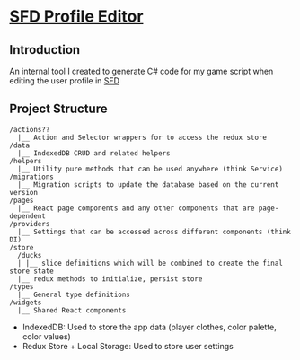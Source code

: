 # [SFD Profile Editor](https://profile-editor.vercel.app)

## Introduction

An internal tool I created to generate C# code for my game script when editing the user profile in [SFD](http://mythologicinteractive.com/SuperfightersDeluxe)

## Project Structure

```
/actions??
  |__ Action and Selector wrappers for to access the redux store
/data
  |__ IndexedDB CRUD and related helpers
/helpers
  |__ Utility pure methods that can be used anywhere (think Service)
/migrations
  |__ Migration scripts to update the database based on the current version
/pages
  |__ React page components and any other components that are page-dependent
/providers
  |__ Settings that can be accessed across different components (think DI)
/store
  /ducks
  | |__ slice definitions which will be combined to create the final store state
  |__ redux methods to initialize, persist store
/types
  |__ General type definitions
/widgets
  |__ Shared React components
```

* IndexedDB: Used to store the app data (player clothes, color palette, color values)
* Redux Store + Local Storage: Used to store user settings

